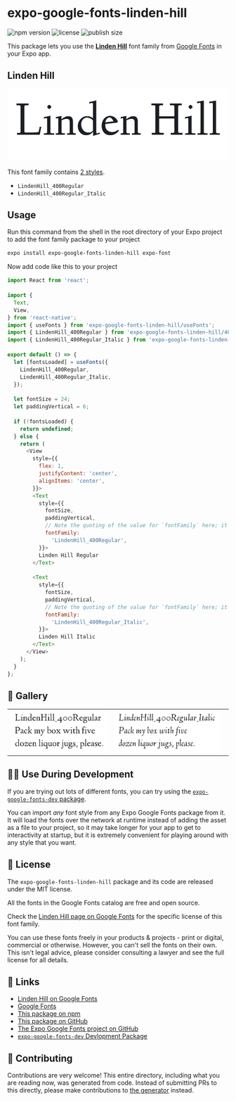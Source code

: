 # expo-google-fonts-linden-hill

![npm version](https://flat.badgen.net/npm/v/expo-google-fonts-linden-hill)
![license](https://flat.badgen.net/github/license/expo/google-fonts)
![publish size](https://flat.badgen.net/packagephobia/install/expo-google-fonts-linden-hill)

This package lets you use the [**Linden Hill**](https://fonts.google.com/specimen/Linden+Hill) font family from [Google Fonts](https://fonts.google.com/) in your Expo app.

## Linden Hill

![Linden Hill](./font-family.png)

This font family contains [2 styles](#-gallery).

- `LindenHill_400Regular`
- `LindenHill_400Regular_Italic`

## Usage

Run this command from the shell in the root directory of your Expo project to add the font family package to your project
```sh
expo install expo-google-fonts-linden-hill expo-font
```

Now add code like this to your project
```js
import React from 'react';

import {
  Text,
  View,
} from 'react-native';
import { useFonts } from 'expo-google-fonts-linden-hill/useFonts';
import { LindenHill_400Regular } from 'expo-google-fonts-linden-hill/400Regular';
import { LindenHill_400Regular_Italic } from 'expo-google-fonts-linden-hill/400Regular_Italic';

export default () => {
  let [fontsLoaded] = useFonts({
    LindenHill_400Regular,
    LindenHill_400Regular_Italic,
  });

  let fontSize = 24;
  let paddingVertical = 6;

  if (!fontsLoaded) {
    return undefined;
  } else {
    return (
      <View
        style={{
          flex: 1,
          justifyContent: 'center',
          alignItems: 'center',
        }}>
        <Text
          style={{
            fontSize,
            paddingVertical,
            // Note the quoting of the value for `fontFamily` here; it expects a string!
            fontFamily:
              'LindenHill_400Regular',
          }}>
          Linden Hill Regular
        </Text>

        <Text
          style={{
            fontSize,
            paddingVertical,
            // Note the quoting of the value for `fontFamily` here; it expects a string!
            fontFamily:
              'LindenHill_400Regular_Italic',
          }}>
          Linden Hill Italic
        </Text>
      </View>
    );
  }
};

```

## 🔡 Gallery


||||
|-|-|-|
|![LindenHill_400Regular](.//400Regular/LindenHill_400Regular.ttf.png)|![LindenHill_400Regular_Italic](.//400Regular_Italic/LindenHill_400Regular_Italic.ttf.png)|||


## 👩‍💻 Use During Development

If you are trying out lots of different fonts, you can try using the [`expo-google-fonts-dev` package](https://github.com/freeboub/google-fonts/tree/master/font-packages/dev#readme).

You can import *any* font style from any Expo Google Fonts package from it. It will load the fonts
over the network at runtime instead of adding the asset as a file to your project, so it may take longer
for your app to get to interactivity at startup, but it is extremely convenient
for playing around with any style that you want.

## 📖 License

The `expo-google-fonts-linden-hill` package and its code are released under the MIT license.

All the fonts in the Google Fonts catalog are free and open source.

Check the [Linden Hill page on Google Fonts](https://fonts.google.com/specimen/Linden+Hill) for the specific license of this font family.

You can use these fonts freely in your products & projects - print or digital, commercial or otherwise. However, you can't sell the fonts on their own. This isn't legal advice, please consider consulting a lawyer and see the full license for all details.

## 🔗 Links

- [Linden Hill on Google Fonts](https://fonts.google.com/specimen/Linden+Hill)
- [Google Fonts](https://fonts.google.com/)
- [This package on npm](https://www.npmjs.com/package/expo-google-fonts-linden-hill)
- [This package on GitHub](https://github.com/freeboub/google-fonts/tree/master/font-packages/linden-hill)
- [The Expo Google Fonts project on GitHub](https://github.com/freeboub/google-fonts)
- [`expo-google-fonts-dev` Devlopment Package](https://github.com/freeboub/google-fonts/tree/master/font-packages/dev)

## 🤝 Contributing

Contributions are very welcome! This entire directory, including what you are reading now, was generated from code. Instead of submitting PRs to this directly, please make contributions to [the generator](https://github.com/freeboub/google-fonts/tree/master/packages/generator) instead.
